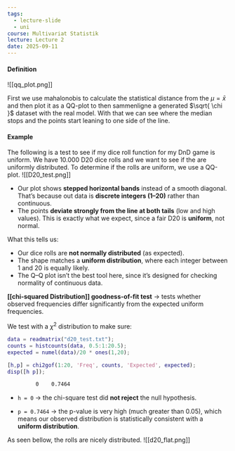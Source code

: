 ```yaml
---
tags:
  - lecture-slide
  - uni
course: Multivariat Statistik
lecture: Lecture 2
date: 2025-09-11
---
```


#### Definition
![[qq_plot.png]]

First we use mahalonobis to calculate the statistical distance from the $\mu=\bar{x}$ and then plot it as a QQ-plot to then sammenligne a generated $\sqrt{ \chi }$ dataset with the real model. With that we can see where the median stops and the points start leaning to one side of the line.


#### Example

The following is a test to see if my dice roll function for my DnD game is uniform. We have 10.000 D20 dice rolls and we want to see if the are uniformly distributed.
To determine if the rolls are uniform, we use a QQ-plot.
![[D20_test.png]]

- Our plot shows **stepped horizontal bands** instead of a smooth diagonal. That’s because out data is **discrete integers (1–20)** rather than continuous.
- The points **deviate strongly from the line at both tails** (low and high values). This is exactly what we expect, since a fair D20 is **uniform**, not normal.

What this tells us:

- Our dice rolls are **not normally distributed** (as expected).
- The shape matches a **uniform distribution**, where each integer between 1 and 20 is equally likely.
- The Q–Q plot isn’t the best tool here, since it’s designed for checking normality of continuous data.

**[[chi-squared Distribution]] goodness-of-fit test** → tests whether observed frequencies differ significantly from the expected uniform frequencies.

We test with a $\chi^2$ distribution to make sure:

```matlab
data = readmatrix("d20_test.txt");
counts = histcounts(data, 0.5:1:20.5);
expected = numel(data)/20 * ones(1,20);

[h,p] = chi2gof(1:20, 'Freq', counts, 'Expected', expected);
disp([h p]);
```

```bash
         0    0.7464
```

- `h = 0` → the chi-square test did **not reject** the null hypothesis.
    
- `p = 0.7464` → the p-value is very high (much greater than 0.05), which means our observed distribution is statistically consistent with a **uniform distribution**.

As seen bellow, the rolls are nicely distributed.
![[d20_flat.png]]